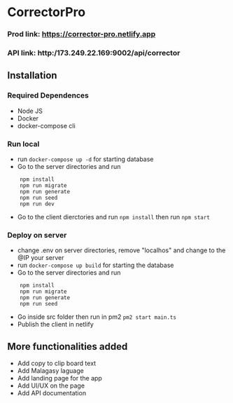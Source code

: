 # CorrectorPro
### Prod link: https://corrector-pro.netlify.app
### API link: http:/173.249.22.169:9002/api/corrector

## Installation

### Required Dependences
- Node JS
- Docker
- docker-compose cli

### Run local
- run ``` docker-compose up -d ``` for starting database
- Go to the server directories and run 
``` 
    npm install 
    npm run migrate
    npm run generate
    npm run seed
    npm run dev
``` 
- Go to the client dierctories and run ``` npm install ``` then run ``` npm start ```

### Deploy on server
- change .env on server directories, remove "localhos" and change to the @IP your server
- run ``` docker-compose up build ``` for starting the database
- Go to the server directories and run 
``` 
    npm install 
    npm run migrate
    npm run generate
    npm run seed
```
- Go inside src folder then run in pm2 ``` pm2 start main.ts ```
- Publish the client in netlify

## More functionalities added
- Add copy to clip board text
- Add Malagasy laguage
- Add landing page for the app
- Add UI/UX on the page
- Add API documentation